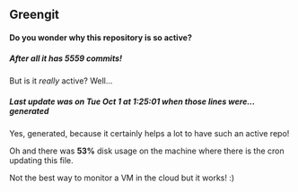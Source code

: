 ## Greengit

#### Do you wonder why this repository is so active?

##### After all it has 5559 commits!

But is it *really* active? Well...

##### Last update was on Tue Oct 1 at 1:25:01 when those lines were... generated

Yes, generated, because it certainly helps a lot to have such an active repo!

Oh and there was **53%** disk usage on the machine
where there is the cron updating this file.

Not the best way to monitor a VM in the cloud but it works! :)
